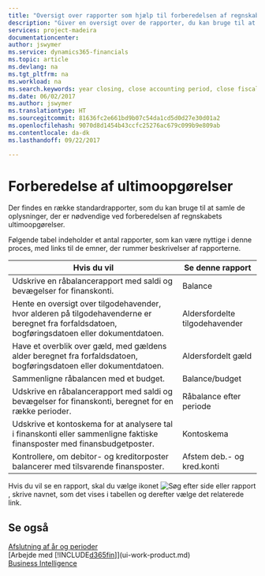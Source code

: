 ```yaml
---
title: "Oversigt over rapporter som hjælp til forberedelsen af regnskabsafslutning | Microsoft Docs"
description: "Giver en oversigt over de rapporter, du kan bruge til at samle oplysninger til udarbejdelse af virksomhedens ultimoopgørelser ved regnskabsårets afslutning."
services: project-madeira
documentationcenter: 
author: jswymer
ms.service: dynamics365-financials
ms.topic: article
ms.devlang: na
ms.tgt_pltfrm: na
ms.workload: na
ms.search.keywords: year closing, close accounting period, close fiscal year, aging, creditor payments, vendor payments, assets, liabilities, equity, analysis, reporting, financial report, business intelligence, BI, Power Bi, KPI
ms.date: 06/02/2017
ms.author: jswymer
ms.translationtype: HT
ms.sourcegitcommit: 81636fc2e661bd9b07c54da1cd5d0d27e30d01a2
ms.openlocfilehash: 9070d8d1454b43ccfc25276ac679c099b9e809ab
ms.contentlocale: da-dk
ms.lasthandoff: 09/22/2017

---
```

# <a name="preparing-closing-statements"></a>Forberedelse af ultimoopgørelser
Der findes en række standardrapporter, som du kan bruge til at samle de oplysninger, der er nødvendige ved forberedelsen af regnskabets ultimoopgørelser.

Følgende tabel indeholder et antal rapporter, som kan være nyttige i denne proces, med links til de emner, der rummer beskrivelser af rapporterne.

| Hvis du vil | Se denne rapport |
| --- | --- |
| Udskrive en råbalancerapport med saldi og bevægelser for finanskonti. |Balance |
| Hente en oversigt over tilgodehavender, hvor alderen på tilgodehavenderne er beregnet fra forfaldsdatoen, bogføringsdatoen eller dokumentdatoen. |Aldersfordelte tilgodehavender |
| Have et overblik over gæld, med gældens alder beregnet fra forfaldsdatoen, bogføringsdatoen eller dokumentdatoen. |Aldersfordelt gæld |
| Sammenligne råbalancen med et budget. |Balance/budget |
| Udskrive en råbalancerapport med saldi og bevægelser for finanskonti, beregnet for en række perioder. |Råbalance efter periode |
| Udskrive et kontoskema for at analysere tal i finanskonti eller sammenligne faktiske finansposter med finansbudgetposter. |Kontoskema |
| Kontrollere, om debitor- og kreditorposter balancerer med tilsvarende finansposter. |Afstem deb.- og kred.konti |

Hvis du vil se en rapport, skal du vælge ikonet ![Søg efter side eller rapport](media/ui-search/search_small.png "Ikonet Søg efter side eller rapport"), skrive navnet, som det vises i tabellen og derefter vælge det relaterede link.

## <a name="see-also"></a>Se også
[Afslutning af år og perioder](year-close-years-periods.md)  
[Arbejde med [!INCLUDE[d365fin](includes/d365fin_md.md)]](ui-work-product.md)  
[Business Intelligence](bi.md)

